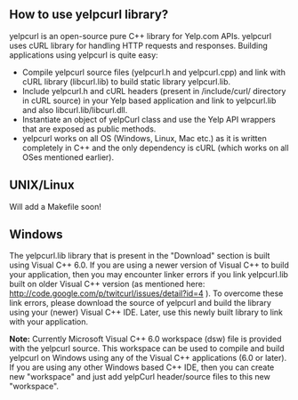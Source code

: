 ## How to use yelpcurl library? ##
yelpcurl is an open-source pure C++ library for Yelp.com APIs. yelpcurl uses cURL library for handling HTTP requests and responses. Building applications using yelpcurl is quite easy:
  * Compile yelpcurl source files (yelpcurl.h and yelpcurl.cpp) and link with cURL library (libcurl.lib) to build static library yelpcurl.lib.
  * Include yelpcurl.h and cURL headers (present in /include/curl/ directory in cURL source) in your Yelp based application and link to yelpcurl.lib and also libcurl.lib/libcurl.dll.
  * Instantiate an object of yelpCurl class and use the Yelp API wrappers that are exposed as public methods.
  * yelpcurl works on all OS (Windows, Linux, Mac etc.) as it is written completely in C++ and the only dependency is cURL (which works on all OSes mentioned earlier).

## UNIX/Linux ##
Will add a Makefile soon!

## Windows ##
The yelpcurl.lib library that is present in the "Download" section is built using Visual C++ 6.0. If you are using a newer version of Visual C++ to build your application, then you may encounter linker errors if you link yelpcurl.lib built on older Visual C++ version (as mentioned here: http://code.google.com/p/twitcurl/issues/detail?id=4 ). To overcome these link errors, please download the source of yelpcurl and build the library using your (newer) Visual C++ IDE. Later, use this newly built library to link with your application.

**Note:** Currently Microsoft Visual C++ 6.0 workspace (dsw) file is provided with the yelpcurl source. This workspace can be used to compile and build yelpcurl on Windows using any of the Visual C++ applications (6.0 or later). If you are using any other Windows based C++ IDE, then you can create new "workspace" and just add yelpCurl header/source files to this new "workspace".